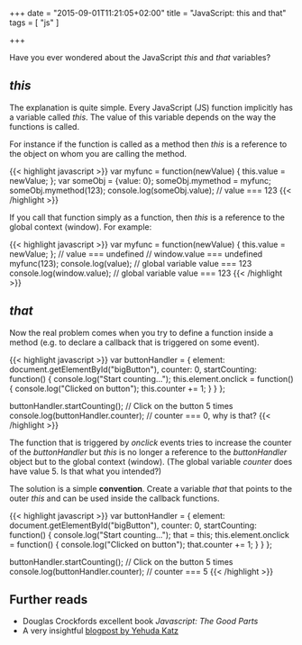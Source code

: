 +++
date = "2015-09-01T11:21:05+02:00"
title = "JavaScript: this and that"
tags = [ "js" ]

+++

Have you ever wondered about the JavaScript *this* and *that* variables?

<!--more-->

## *this*

The explanation is quite simple. Every JavaScript (JS) function implicitly has
a variable called *this*. The value of this variable depends on the way the
functions is called.

For instance if the function is called as a method then *this* is a reference
to the object on whom you are calling the method.

{{< highlight javascript >}}
var myfunc = function(newValue) {
    this.value = newValue;
};
var someObj = {value: 0};
someObj.mymethod = myfunc;
someObj.mymethod(123);
console.log(someObj.value); // value === 123
{{< /highlight >}}

If you call that function simply as a function, then *this* is a reference to
the global context (window). For example:

{{< highlight javascript >}}
var myfunc = function(newValue) {
    this.value = newValue;
};
// value === undefined
// window.value === undefined
myfunc(123);
console.log(value); // global variable value === 123
console.log(window.value); // global variable value === 123
{{< /highlight >}}

## *that*

Now the real problem comes when you try to define a function inside a method
(e.g. to declare a callback that is triggered on some event).

{{< highlight javascript >}}
var buttonHandler = {
    element: document.getElementById("bigButton"),
    counter: 0,
    startCounting: function() {
        console.log("Start counting...");
        this.element.onclick = function() {
            console.log("Clicked on button");
            this.counter += 1;
        }
    }
};

buttonHandler.startCounting();
// Click on the button 5 times
console.log(buttonHandler.counter); // counter === 0, why is that?
{{< /highlight >}}

The function that is triggered by *onclick* events tries to increase the
counter of the *buttonHandler* but *this* is no longer a reference to the
*buttonHandler* object but to the global context (window). (The global variable
*counter* does have value 5. Is that what you intended?)

The solution is a simple **convention**. Create a variable *that* that points
to the outer *this* and can be used inside the callback functions.

{{< highlight javascript >}}
var buttonHandler = {
    element: document.getElementById("bigButton"),
    counter: 0,
    startCounting: function() {
        console.log("Start counting...");
        that = this;
        this.element.onclick = function() {
            console.log("Clicked on button");
            that.counter += 1;
        }
    }
};

buttonHandler.startCounting();
// Click on the button 5 times
console.log(buttonHandler.counter); // counter === 5
{{< /highlight >}}

## Further reads

* Douglas Crockfords excellent book *Javascript: The Good Parts*
* A very insightful [blogpost by Yehuda
  Katz](http://yehudakatz.com/2011/08/11/understanding-javascript-function-invocation-and-this/)
